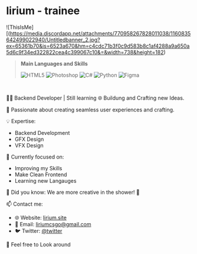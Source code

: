 # lirium - trainee
![ThisIsMe][(https://media.discordapp.net/attachments/770958267828011038/1160835642499022940/Untitledbanner_2.jpg?ex=65361b70&is=6523a670&hm=c4cdc71b3f0c9d583b8c1af4288a9a650a5d6c9f34ed322822cea4c399067c10&=&width=738&height=182)


> **Main Languages and Skills**
> 
> ![HTML5](https://img.shields.io/badge/HTML-orange)
> ![Photoshop](https://img.shields.io/badge/Photoshop-blue)
> ![C#](https://img.shields.io/badge/CSharp-green)
> ![Python](https://img.shields.io/badge/Python-yellow)
> ![Figma](https://img.shields.io/badge/Figma-red)




</br>

👨‍💻 Backend Developer | Still learning
🌐 Buildung and Crafting new Ideas.

🚀 Passionate about creating seamless user experiences and crafting.

💡 Expertise:
- Backend Development
- GFX Design
- VFX Design

🎯 Currently focused on:
- Improving my Skills
- Make Clean Frontend
- Learning new Langauges

🌟 Did you know: We are more creative in the shower! 🤝

📫 Contact me:
- 🌐 Website: [lirium.site](https://dante.systems)
- 📧 Email: liriumcsgo@gmail.com
- 🐦 Twitter: [@twitter](https://twitter.com/)


🔗 Feel free to Look around


</br>
